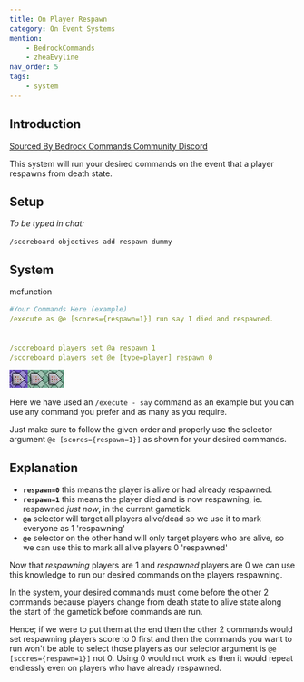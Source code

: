 ```yaml
---
title: On Player Respawn
category: On Event Systems
mention:
    - BedrockCommands
    - zheaEvyline
nav_order: 5
tags:
    - system
---
```


## Introduction

[Sourced By Bedrock Commands Community Discord](https://discord.gg/SYstTYx5G5)

This system will run your desired commands on the event that a player respawns from death state.

## Setup

*To be typed in chat:*

`/scoreboard objectives add respawn dummy`

## System

<CodeHeader>mcfunction</CodeHeader>

```yaml
#Your Commands Here (example)
/execute as @e [scores={respawn=1}] run say I died and respawned.


/scoreboard players set @a respawn 1
/scoreboard players set @e [type=player] respawn 0
```
![commandBlockChain3](/assets/images/commands/commandBlockChain/3.png)


Here we have used an `/execute - say` command as an example but you can use any command you prefer and as many as you require.

Just make sure to follow the given order and properly use the selector argument ` @e [scores={respawn=1}] ` as shown for your desired commands.

## Explanation

- **` respawn=0 `** this means the player is alive or had already respawned.
- **` respawn=1 `** this means the player died and is now respawning, ie. respawned *just now*, in the current gametick.
- **` @a `** selector will target all players alive/dead so we use it to mark everyone as 1 'respawning'
- **` @e `** selector on the other hand will only target players who are alive, so we can use this to mark all alive players 0 'respawned'

Now that *respawning* players are 1 and *respawned* players are 0 we can use this knowledge to run our desired commands on the players respawning.

In the system, your desired commands must come before the other 2 commands because players change from death state to alive state along the start of the gametick before commands are run.

Hence; if we were to put them at the end then the other 2 commands would set respawning players score to 0 first and then the commands you want to run won't be able to select those players as our selector argument is ` @e [scores={respawn=1}] ` not 0. Using 0 would not work as then it would repeat endlessly even on players who have already respawned.
